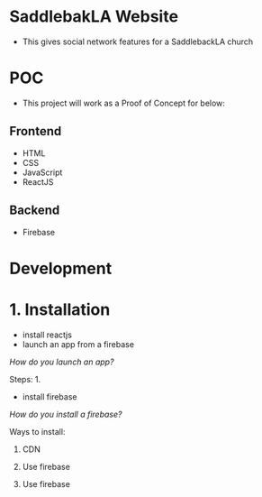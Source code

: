 # SaddlebakLA Website

- This gives social network features for a SaddlebackLA church

# POC

- This project will work as a Proof of Concept for below:

## Frontend
- HTML
- CSS
- JavaScript
- ReactJS

## Backend
- Firebase


# Development

# 1. Installation

- install reactjs
- launch an app from a firebase

*How do you launch an app?*

Steps:
1. 

- install firebase

*How do you install a firebase?*

Ways to install:
1. CDN
2. Use firebase

2. Use firebase

